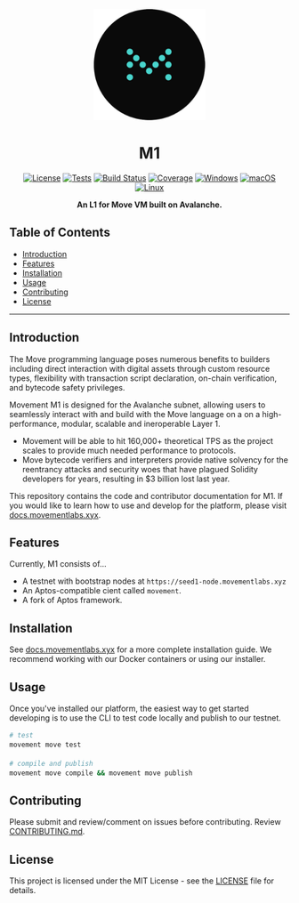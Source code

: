 <div align="center">
    <img src="./rsc/movement_logo.png" alt="Project Logo" width="200" height="200">

# M1

[![License](https://img.shields.io/badge/license-MIT-blue.svg)](https://opensource.org/licenses/MIT)
[![Tests](https://img.shields.io/badge/tests-Passing-brightgreen)](#)
[![Build Status](https://img.shields.io/badge/build-Passing-brightgreen)](#)
[![Coverage](https://img.shields.io/codecov/c/github/username/project.svg)](https://codecov.io/gh/username/project)
[![Windows](https://img.shields.io/badge/Windows-Download-blue)](https://example.com/releases/windows)
[![macOS](https://img.shields.io/badge/macOS-Download-blue)](https://example.com/releases/macos)
[![Linux](https://img.shields.io/badge/Linux-Download-blue)](https://example.com/releases/linux)

**An L1 for Move VM built on Avalanche.**

</div>


## Table of Contents

- [Introduction](#introduction)
- [Features](#features)
- [Installation](#installation)
- [Usage](#usage)
- [Contributing](#contributing)
- [License](#license)

---

## Introduction

The Move programming language poses numerous benefits to builders including direct interaction with digital assets through custom resource types, flexibility with transaction script declaration, on-chain verification, and bytecode safety privileges.

Movement M1 is designed for the Avalanche subnet, allowing users to seamlessly interact with and build with the Move language on a on a high-performance, modular, scalable and ineroperable Layer 1.

- Movement will be able to hit 160,000+ theoretical TPS as the project scales to provide much needed performance to protocols.
- Move bytecode verifiers and interpreters provide native solvency for the reentrancy attacks and security woes that have plagued Solidity developers for years, resulting in $3 billion lost last year.

This repository contains the code and contributor documentation for M1. If you would like to learn how to use and develop for the platform, please visit [docs.movementlabs.xyx](docs.movementlabs.xyz).

## Features

Currently, M1 consists of...
- A testnet with bootstrap nodes at `https://seed1-node.movementlabs.xyz`
- An Aptos-compatible cient called `movement`.
- A fork of Aptos framework.

## Installation

See [docs.movementlabs.xyx](docs.movementlabs.xyz) for a more complete installation guide. We recommend working with our Docker containers or using our installer.

## Usage

Once you've installed our platform, the easiest way to get started developing is to use the CLI to test code locally and publish to our testnet.

```bash
# test
movement move test

# compile and publish
movement move compile && movement move publish
```

## Contributing

Please submit and review/comment on issues before contributing. Review [CONTRIBUTING.md](./CONTRIBUTING.md).

## License

This project is licensed under the MIT License - see the [LICENSE](LICENSE) file for details.

